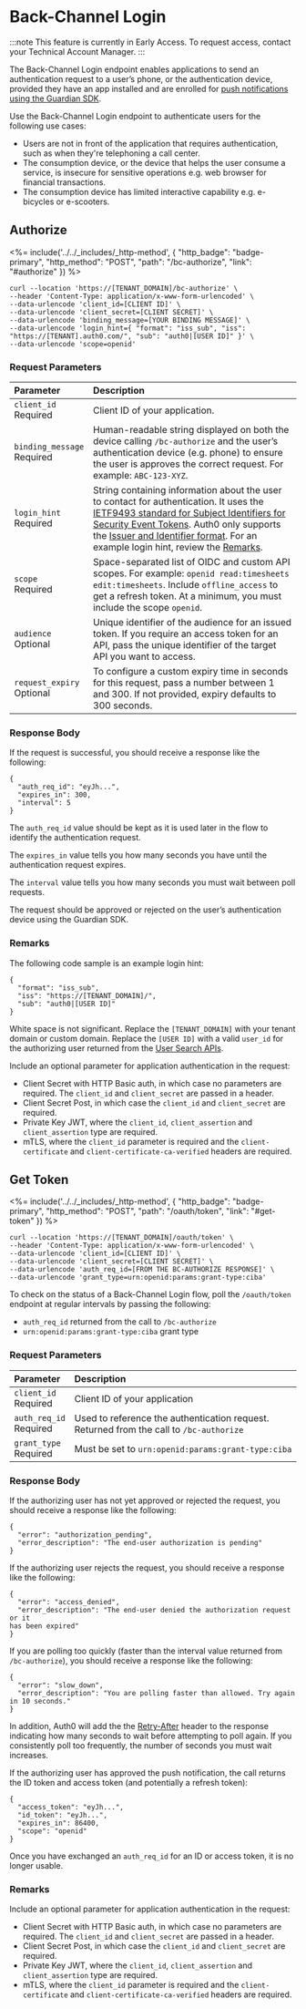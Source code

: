 <!-- markdownlint-disable MD024 MD033 -->
# Back-Channel Login

:::note
This feature is currently in Early Access. To request access, contact your Technical Account Manager.
:::

The Back-Channel Login endpoint enables applications to send an authentication request to a user’s phone, or the authentication device, provided they have an app installed and are enrolled for [push notifications using the Guardian SDK](/secure/multi-factor-authentication/auth0-guardian#enroll-in-push-notifications).

Use the Back-Channel Login endpoint to authenticate users for the following use cases:

- Users are not in front of the application that requires authentication, such as when they're telephoning a call center.
- The consumption device, or the device that helps the user consume a service, is insecure for sensitive operations e.g. web browser for financial transactions.
- The consumption device has limited interactive capability e.g. e-bicycles or e-scooters.

## Authorize
<%= include('../../_includes/_http-method', {
  "http_badge": "badge-primary",
  "http_method": "POST",
  "path": "/bc-authorize",
  "link": "#authorize"
}) %>

```http
curl --location 'https://[TENANT_DOMAIN]/bc-authorize' \
--header 'Content-Type: application/x-www-form-urlencoded' \
--data-urlencode 'client_id=[CLIENT ID]' \
--data-urlencode 'client_secret=[CLIENT SECRET]' \
--data-urlencode 'binding_message=[YOUR BINDING MESSAGE]' \
--data-urlencode 'login_hint={ "format": "iss_sub", "iss":
"https://[TENANT].auth0.com/", "sub": "auth0|[USER ID]" }' \
--data-urlencode 'scope=openid'
```

### Request Parameters

| Parameter        | Description |
|:-----------------|:------------|
| `client_id` <br/><span class="label label-danger">Required</span> | Client ID of your application. |
| `binding_message` <br/><span class="label label-danger">Required</span> | Human-readable string displayed on both the device calling `/bc-authorize` and the user’s authentication device (e.g. phone) to ensure the user is approves the correct request. For example: `ABC-123-XYZ`. |
| `login_hint` <br/><span class="label label-danger">Required</span> | String containing information about the user to contact for authentication. It uses the [IETF9493 standard for Subject Identifiers for Security Event Tokens](https://datatracker.ietf.org/doc/html/rfc9493). Auth0 only supports the [Issuer and Identifier format](https://datatracker.ietf.org/doc/html/rfc9493#name-issuer-and-subject-identifi). For an example login hint, review the [Remarks](#remarks). |
| `scope` <br/><span class="label label-danger">Required</span> | Space-separated list of OIDC and custom API scopes. For example: `openid read:timesheets edit:timesheets`. Include `offline_access` to get a refresh token. At a minimum, you must include the scope `openid`. |
| `audience` <br/><span class="label label-danger">Optional</span> | Unique identifier of the audience for an issued token. If you require an access token for an API, pass the unique identifier of the target API you want to access. |
| `request_expiry` <br/><span class="label label-danger">Optional</span> | To configure a custom expiry time in seconds for this request, pass a number between 1 and 300. If not provided, expiry defaults to 300 seconds. |

### Response Body

If the request is successful, you should receive a response like the following:

```http
{
  "auth_req_id": "eyJh...",
  "expires_in": 300,
  "interval": 5
}
```

The `auth_req_id` value should be kept as it is used later in the flow to identify the authentication request.

The `expires_in` value tells you how many seconds you have until the authentication request expires. 

The `interval` value tells you how many seconds you must wait between poll requests.

The request should be approved or rejected on the user’s authentication device using the Guardian SDK.

### Remarks

The following code sample is an example login hint: 

  ```http
  { 
    "format": "iss_sub", 
    "iss": "https://[TENANT_DOMAIN]/", 
    "sub": "auth0|[USER ID]" 
  }
  ```

White space is not significant. Replace the `[TENANT_DOMAIN]` with your tenant domain or custom domain. Replace the `[USER ID]` with a valid `user_id` for the authorizing user returned from the [User Search APIs](https://auth0.com/docs/manage-users/user-search).

Include an optional parameter for application authentication in the request:

- Client Secret with HTTP Basic auth, in which case no parameters are required. The `client_id` and `client_secret` are passed in a header.
- Client Secret Post, in which case the `client_id` and `client_secret` are required.
- Private Key JWT, where the `client_id`, `client_assertion` and `client_assertion` type are required.
- mTLS, where the `client_id` parameter is required and the `client-certificate` and `client-certificate-ca-verified` headers are required.

## Get Token
<%= include('../../_includes/_http-method', {
  "http_badge": "badge-primary",
  "http_method": "POST",
  "path": "/oauth/token",
  "link": "#get-token"
}) %>

```http
curl --location 'https://[TENANT_DOMAIN]/oauth/token' \
--header 'Content-Type: application/x-www-form-urlencoded' \
--data-urlencode 'client_id=[CLIENT ID]' \
--data-urlencode 'client_secret=[CLIENT SECRET]' \
--data-urlencode 'auth_req_id=[FROM THE BC-AUTHORIZE RESPONSE]' \
--data-urlencode 'grant_type=urn:openid:params:grant-type:ciba'
```

To check on the status of a Back-Channel Login flow, poll the `/oauth/token` endpoint at regular intervals by passing the following:

- `auth_req_id` returned from the call to `/bc-authorize`
- `urn:openid:params:grant-type:ciba` grant type 

### Request Parameters

| Parameter        | Description |
|:-----------------|:------------|
| `client_id` <br/><span class="label label-danger">Required</span> | Client ID of your application |
| `auth_req_id` <br/><span class="label label-danger">Required</span> | Used to reference the authentication request. Returned from the call to `/bc-authorize` | 
| `grant_type` <br/><span class="label label-danger">Required</span> | Must be set to `urn:openid:params:grant-type:ciba` | 

### Response Body

If the authorizing user has not yet approved or rejected the request, you should receive a response like the following: 

```http
{ 
  "error": "authorization_pending", 
  "error_description": "The end-user authorization is pending"
}
```

If the authorizing user rejects the request, you should receive a response like the following:

```http
{
  "error": "access_denied",
  "error_description": "The end-user denied the authorization request or it
has been expired"
}
```

If you are polling too quickly (faster than the interval value returned from `/bc-authorize`), you should receive a response like the following:

```http
{
  "error": "slow_down",
  "error_description": "You are polling faster than allowed. Try again in 10 seconds."
}
```

In addition, Auth0 will add the the [Retry-After](https://developer.mozilla.org/en-US/docs/Web/HTTP/Headers/Retry-After) header to the response indicating how many seconds to wait before attempting to poll again. If you consistently poll too frequently, the number of seconds you must wait increases.

If the authorizing user has approved the push notification, the call returns the ID token and access token (and potentially a refresh token):

```http
{
  "access_token": "eyJh...",
  "id_token": "eyJh...",
  "expires_in": 86400,
  "scope": "openid"
}
```

Once you have exchanged an `auth_req_id` for an ID or access token, it is no longer usable.

### Remarks

Include an optional parameter for application authentication in the request:

- Client Secret with HTTP Basic auth, in which case no parameters are required. The `client_id` and `client_secret` are passed in a header.
- Client Secret Post, in which case the `client_id` and `client_secret` are required.
- Private Key JWT, where the `client_id`, `client_assertion` and `client_assertion` type are required.
- mTLS, where the `client_id` parameter is required and the `client-certificate` and `client-certificate-ca-verified` headers are required.